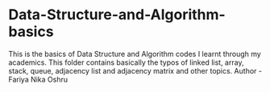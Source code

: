 # Data-Structure-and-Algorithm-basics
This is the basics of Data Structure and Algorithm codes I learnt through my academics. This folder contains basically the typos of linked list, array, stack, queue, adjacency list and adjacency matrix and other topics.
Author - Fariya Nika Oshru
